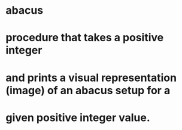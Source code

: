 # abacus
# procedure that takes a positive integer
# and prints a visual representation (image) of an abacus setup for a
# given positive integer value.
